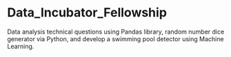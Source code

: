# Data_Incubator_Fellowship
Data analysis technical questions using Pandas library, random number dice generator via Python, and develop a swimming pool detector using Machine Learning. 
